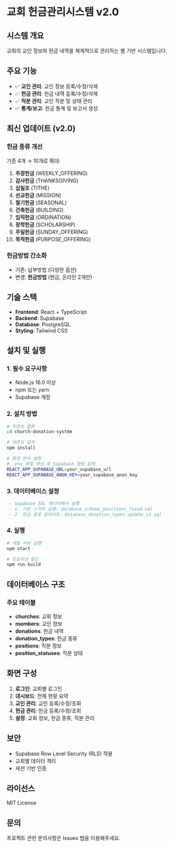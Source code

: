 # 교회 헌금관리시스템 v2.0

## 시스템 개요
교회의 교인 정보와 헌금 내역을 체계적으로 관리하는 웹 기반 시스템입니다.

## 주요 기능
- ✅ **교인 관리**: 교인 정보 등록/수정/삭제
- ✅ **헌금 관리**: 헌금 내역 등록/수정/삭제
- ✅ **직분 관리**: 교인 직분 및 상태 관리
- ✅ **통계/보고**: 헌금 통계 및 보고서 생성

## 최신 업데이트 (v2.0)

### 헌금 종류 개선
기존 4개 → 10개로 확대:
1. **주정헌금** (WEEKLY_OFFERING)
2. **감사헌금** (THANKSGIVING)
3. **십일조** (TITHE)
4. **선교헌금** (MISSION)
5. **절기헌금** (SEASONAL)
6. **건축헌금** (BUILDING)
7. **임직헌금** (ORDINATION)
8. **장학헌금** (SCHOLARSHIP)
9. **주일헌금** (SUNDAY_OFFERING)
10. **목적헌금** (PURPOSE_OFFERING)

### 헌금방법 간소화
- 기존: 납부방법 (다양한 옵션)
- 변경: **헌금방법** (현금, 온라인 2개만)

## 기술 스택
- **Frontend**: React + TypeScript
- **Backend**: Supabase
- **Database**: PostgreSQL
- **Styling**: Tailwind CSS

## 설치 및 실행

### 1. 필수 요구사항
- Node.js 16.0 이상
- npm 또는 yarn
- Supabase 계정

### 2. 설치 방법
```bash
# 저장소 클론
cd church-donation-system

# 의존성 설치
npm install

# 환경 변수 설정
# .env 파일 생성 후 Supabase 정보 입력
REACT_APP_SUPABASE_URL=your_supabase_url
REACT_APP_SUPABASE_ANON_KEY=your_supabase_anon_key
```

### 3. 데이터베이스 설정
```sql
-- Supabase SQL 에디터에서 실행
-- 1. 기본 스키마 실행: database_schema_positions_fixed.sql
-- 2. 헌금 종류 업데이트: database_donation_types_update_v2.sql
```

### 4. 실행
```bash
# 개발 서버 실행
npm start

# 프로덕션 빌드
npm run build
```

## 데이터베이스 구조

### 주요 테이블
- **churches**: 교회 정보
- **members**: 교인 정보
- **donations**: 헌금 내역
- **donation_types**: 헌금 종류
- **positions**: 직분 정보
- **position_statuses**: 직분 상태

## 화면 구성
1. **로그인**: 교회별 로그인
2. **대시보드**: 전체 현황 요약
3. **교인 관리**: 교인 등록/수정/조회
4. **헌금 관리**: 헌금 등록/수정/조회
5. **설정**: 교회 정보, 헌금 종류, 직분 관리

## 보안
- Supabase Row Level Security (RLS) 적용
- 교회별 데이터 격리
- 세션 기반 인증

## 라이선스
MIT License

## 문의
프로젝트 관련 문의사항은 Issues 탭을 이용해주세요.
